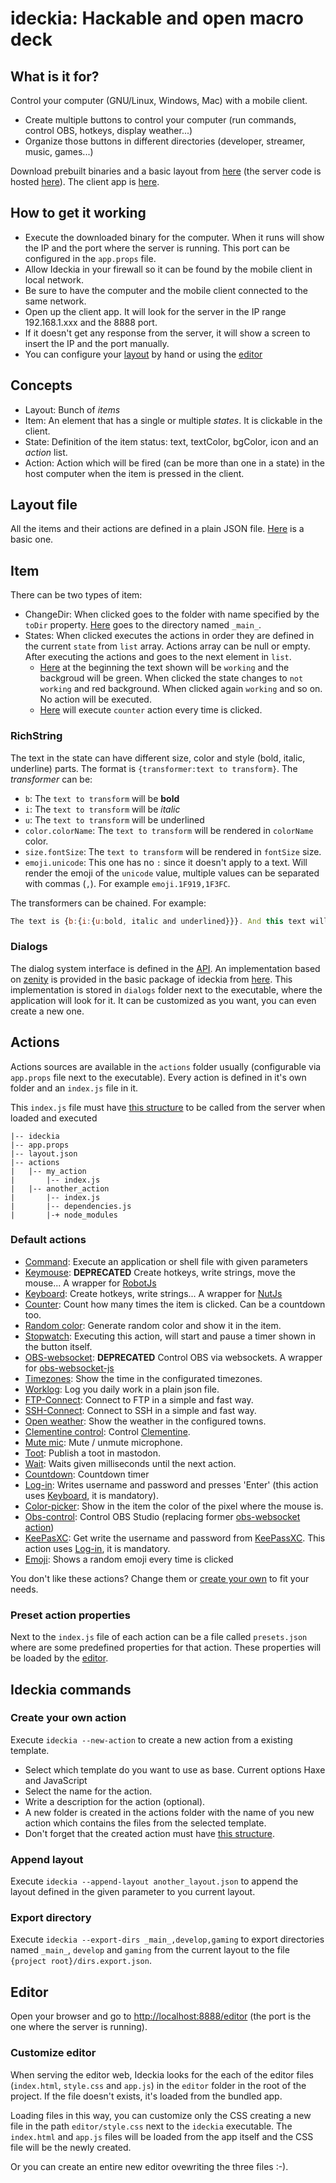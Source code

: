 # ideckia: Hackable and open macro deck

## What is it for?

Control your computer (GNU/Linux, Windows, Mac) with a mobile client.

* Create multiple buttons to control your computer (run commands, control OBS, hotkeys, display weather...)
* Organize those buttons in different directories (developer, streamer, music, games...)

Download prebuilt binaries and a basic layout from [here](https://github.com/ideckia/ideckia/releases) (the server code is hosted [here](https://github.com/ideckia/ideckia_server)). The client app is [here](https://github.com/ideckia/mobile_client/releases).

## How to get it working

* Execute the downloaded binary for the computer. When it runs will show the IP and the port where the server is running. This port can be configured in the `app.props` file.
* Allow Ideckia in your firewall so it can be found by the mobile client in local network.
* Be sure to have the computer and the mobile client connected to the same network.
* Open up the client app. It will look for the server in the IP range 192.168.1.xxx and the 8888 port.
 * If it doesn't get any response from the server, it will show a screen to insert the IP and the port manually.
* You can configure your [layout](#layout-file) by hand or using the [editor](#editor)

## Concepts

* Layout: Bunch of _items_
* Item: An element that has a single or multiple _states_. It is clickable in the client.
* State: Definition of the item status: text, textColor, bgColor, icon and an _action_ list.
* Action: Action which will be fired (can be more than one in a state) in the host computer when the item is pressed in the client.

## Layout file

All the items and their actions are defined in a plain JSON file. [Here](./layout.json) is a basic one.

## Item

There can be two types of item:

* ChangeDir: When clicked goes to the folder with name specified by the `toDir` property. [Here](./layout.json#L81-L98) goes to the directory named `_main_`.
* States: When clicked executes the actions in order they are defined in the current `state` from `list` array. Actions array can be null or empty. After executing the actions and goes to the next element in `list`.
  * [Here](./layout.json#L29-L44) at the beginning the text shown will be `working` and the backgroud will be green. When clicked the state changes to `not working` and red background. When clicked again `working` and so on. No action will be executed.
  * [Here](./layout.json#L45-L65) will execute `counter` action every time is clicked.

### RichString

The text in the state can have different size, color and style (bold, italic, underline) parts. The format is `{transformer:text to transform}`. The _transformer_ can be:

* `b`: The `text to transform` will be **bold**
* `i`: The `text to transform` will be _italic_
* `u`: The `text to transform` will be underlined
* `color.colorName`: The `text to transform` will be rendered in `colorName` color.
* `size.fontSize`: The `text to transform` will be rendered in `fontSize` size.
* `emoji.unicode`: This one has no `:` since it doesn't apply to a text. Will render the emoji of the `unicode` value, multiple values can be separated with commas (`,`). For example `emoji.1F919,1F3FC`.

The transformers can be chained. For example:

```javascript
The text is {b:{i:{u:bold, italic and underlined}}}. And this text will be {color.red:{size.50:colored with red and BIG}}
```

### Dialogs

The dialog system interface is defined in the [API](https://github.com/ideckia/ideckia_api/tree/develop/api/dialog/Dialog.hx). An implementation based on [zenity](https://github.com/ncruces/zenity) is provided in the basic package of ideckia from [here](https://github.com/ideckia/dialogs-zenity). This implementation is stored in `dialogs` folder next to the executable, where the application will look for it. It can be customized as you want, you can even create a new one.

## Actions

Actions sources are available in the `actions` folder usually (configurable via `app.props` file next to the executable). Every action is defined in it's own folder and an `index.js` file in it.

This `index.js` file must have [this structure](https://github.com/ideckia/ideckia_api#action-structure) to be called from the server when loaded and executed

```
|-- ideckia
|-- app.props
|-- layout.json
|-- actions
|   |-- my_action
|       |-- index.js
|   |-- another_action
|       |-- index.js
|       |-- dependencies.js
|       |-+ node_modules
```
### Default actions

* [Command](https://github.com/ideckia/action_command): Execute an application or shell file with given parameters 
* [Keymouse](https://github.com/ideckia/action_keymouse): **DEPRECATED** Create hotkeys, write strings, move the mouse... A wrapper for [RobotJs](http://robotjs.io/)
* [Keyboard](https://github.com/ideckia/action_keyboard): Create hotkeys, write strings... A wrapper for [NutJs](http://nutjs.dev/)
* [Counter](https://github.com/ideckia/action_counter): Count how many times the item is clicked. Can be a countdown too.
* [Random color](https://github.com/ideckia/action_random-color): Generate random color and show it in the item.
* [Stopwatch](https://github.com/ideckia/action_stopwatch): Executing this action, will start and pause a timer shown in the button itself.
* [OBS-websocket](https://github.com/ideckia/action_obs-websocket): **DEPRECATED** Control OBS via websockets. A wrapper for [obs-websocket-js](https://www.npmjs.com/package/obs-websocket-js)
* [Timezones](https://github.com/ideckia/action_timezones): Show the time in the configurated timezones.
* [Worklog](https://github.com/ideckia/action_worklog): Log you daily work in a plain json file.
* [FTP-Connect](https://github.com/ideckia/action_ftp-connect): Connect to FTP in a simple and fast way.
* [SSH-Connect](https://github.com/ideckia/action_ssh-connect): Connect to SSH in a simple and fast way.
* [Open weather](https://github.com/ideckia/action_open-weather): Show the weather in the configured towns.
* [Clementine control](https://github.com/ideckia/action_clementine-control): Control [Clementine](https://www.clementine-player.org/).
* [Mute mic](https://github.com/ideckia/action_mute-mic): Mute / unmute microphone.
* [Toot](https://github.com/ideckia/action_toot): Publish a toot in mastodon.
* [Wait](https://github.com/ideckia/action_wait): Waits given milliseconds until the next action.
* [Countdown](https://github.com/ideckia/action_countdown): Countdown timer
* [Log-in](https://github.com/ideckia/action_log-in): Writes username and password and presses 'Enter' (this action uses [Keyboard](https://github.com/ideckia/action_keyboard), it is mandatory).
* [Color-picker](https://github.com/ideckia/action_color-picker): Show in the item the color of the pixel where the mouse is.
* [Obs-control](https://github.com/ideckia/action_obs-control): Control OBS Studio (replacing former [obs-websocket action](https://github.com/ideckia/action_obs-websocket))
* [KeePasXC](https://github.com/ideckia/action_keepassxc): Get write the username and password from [KeePassXC](https://keepassxc.org/). This action uses [Log-in](https://github.com/ideckia/action_log-in), it is mandatory.
* [Emoji](https://github.com/ideckia/action_emoji): Shows a random emoji every time is clicked

You don't like these actions? Change them or [create your own](#create-your-own-action) to fit your needs.

### Preset action properties

Next to the `index.js` file of each action can be a file called `presets.json` where are some predefined properties for that action. These properties will be loaded by the [editor](#editor).

## Ideckia commands

### Create your own action

Execute `ideckia --new-action` to create a new action from a existing template.
  * Select which template do you want to use as base. Current options Haxe and JavaScript
  * Select the name for the action.
  * Write a description for the action (optional).
  * A new folder is created in the actions folder with the name of you new action which contains the files from the selected template.
  * Don't forget that the created action must have [this structure](https://github.com/ideckia/ideckia_api#action-structure).

### Append layout

Execute `ideckia --append-layout another_layout.json` to append the layout defined in the given parameter to you current layout.

### Export directory

Execute `ideckia --export-dirs _main_,develop,gaming` to export directories named `_main_`, `develop` and `gaming` from the current layout to the file `{project root}/dirs.export.json`.

## Editor

Open your browser and go to [http://localhost:8888/editor](http://localhost:8888/editor) (the port is the one where the server is running).

### Customize editor

When serving the editor web, Ideckia looks for the each of the editor files (`index.html`, `style.css` and `app.js`) in the `editor` folder in the root of the project. If the file doesn't exists, it's loaded from the bundled app.

Loading files in this way, you can customize only the CSS creating a new file in the path `editor/style.css` next to the `ideckia` executable. The `index.html` and `app.js` files will be loaded from the app itself and the CSS file will be the newly created.

Or you can create an entire new editor ovewriting the three files :-).
